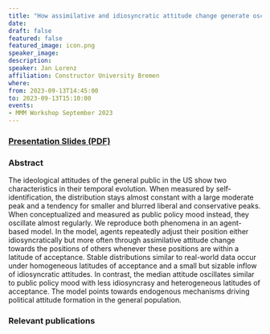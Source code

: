```yaml
---
title: "How assimilative and idiosyncratic attitude change generate oscillations of public policy mood"
date:
draft: false
featured: false
featured_image: icon.png
speaker_image:
description:
speaker: Jan Lorenz
affiliation: Constructor University Bremen
where:
from: 2023-09-13T14:45:00
to: 2023-09-13T15:10:00
events:
- MMM Workshop September 2023
---
```


### [Presentation Slides (PDF)](Presentation_Lorenz_MMM.pdf)

### Abstract


The ideological attitudes of the general public in the US show two characteristics in their temporal evolution. When measured by self-identification, the distribution stays almost constant with a large moderate peak and a tendency for smaller and blurred liberal and conservative peaks. When conceptualized and measured as public policy mood instead, they oscillate almost regularly.
We reproduce both phenomena in an agent-based model. In the model, agents repeatedly adjust their position either idiosyncratically but more often through assimilative attitude change towards the positions of others whenever these positions are within a latitude of acceptance.
Stable distributions similar to real-world data occur under homogeneous latitudes of acceptance and a small but sizable inflow of idiosyncratic attitudes. In contrast, the median attitude oscillates similar to public policy mood with less idiosyncrasy and heterogeneous latitudes of acceptance.
The model points towards endogenous mechanisms driving political attitude formation in the general population.

### Relevant publications 

